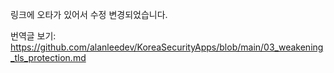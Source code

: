 링크에 오타가 있어서 수정 변경되었습니다.

번역글 보기: https://github.com/alanleedev/KoreaSecurityApps/blob/main/03_weakening_tls_protection.md